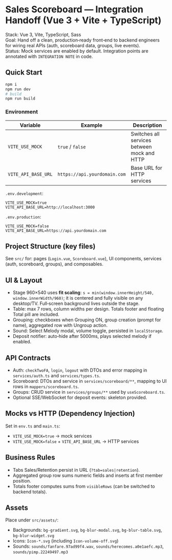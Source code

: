 # Sales Scoreboard — Integration Handoff (Vue 3 + Vite + TypeScript)

Stack: Vue 3, Vite, TypeScript, Sass  
Goal: Hand off a clean, production‑ready front‑end to backend engineers for wiring real APIs (auth, scoreboard data, groups, live events).  
Status: Mock services are enabled by default. Integration points are annotated with `INTEGRATION NOTE` in code.

## Quick Start
```bash
npm i
npm run dev
# build
npm run build
```

### Environment
| Variable | Example | Description |
|---|---|---|
| `VITE_USE_MOCK` | `true` / `false` | Switches all services between mock and HTTP |
| `VITE_API_BASE_URL` | `https://api.yourdomain.com` | Base URL for HTTP services |

`.env.development`:
```
VITE_USE_MOCK=true
VITE_API_BASE_URL=http://localhost:3000
```
`.env.production`:
```
VITE_USE_MOCK=false
VITE_API_BASE_URL=https://api.yourdomain.com
```

## Project Structure (key files)
See `src/` for: pages (`Login.vue`, `Scoreboard.vue`), UI components, services (auth, scoreboard, groups), and composables.

## UI & Layout
- Stage 960×540 uses **fit scaling**: `s = min(window.innerHeight/540, window.innerWidth/960)`; it is centered and fully visible on any desktop/TV. Full‑screen background lives outside the stage.
- Table: max 7 rows, column widths per design. Totals footer and floating Total pill are included.
- Grouping: checkboxes when Grouping ON, group creation (prompt for name), aggregated row with Ungroup action.
- Sound: Select Melody modal, volume toggle, persisted in `localStorage`.
- Deposit notifier: auto‑hide after 5000ms, plays selected melody if enabled.

## API Contracts
- Auth: `checkTwoFA`, `login`, `logout` with DTOs and error mapping in `services/auth.ts` and `services/types.ts`.
- Scoreboard: DTOs and service in `services/scoreboard/**`, mapping to UI rows in `mappers/scoreboard.ts`.
- Groups: CRUD service in `services/groups/**` used by `useScoreboard.ts`.
- Optional SSE/WebSocket for deposit events: skeleton provided.

## Mocks vs HTTP (Dependency Injection)
Set in `env.ts` and `main.ts`:
- `VITE_USE_MOCK=true` → mock services
- `VITE_USE_MOCK=false` + `VITE_API_BASE_URL` → HTTP services

## Business Rules
- Tabs Sales/Retention persist in URL (`?tab=sales|retention`).
- Aggregated group row sums numeric fields and inserts at first member position.
- Totals footer computes sums from `visibleRows` (can be switched to backend totals).

## Assets
Place under `src/assets/`:
- Backgrounds: `bg-gradient.svg`, `bg-blur-modal.svg`, `bg-blur-table.svg`, `bg-blur-widget.svg`
- Icons: `Icon-*.svg` (including `Icon-volume-off.svg`)
- Sounds: `sounds/fanfare.97ad99f4.wav`, `sounds/herecomes.a0e1aefc.mp3`, `sounds/pimp.22249497.mp3`
